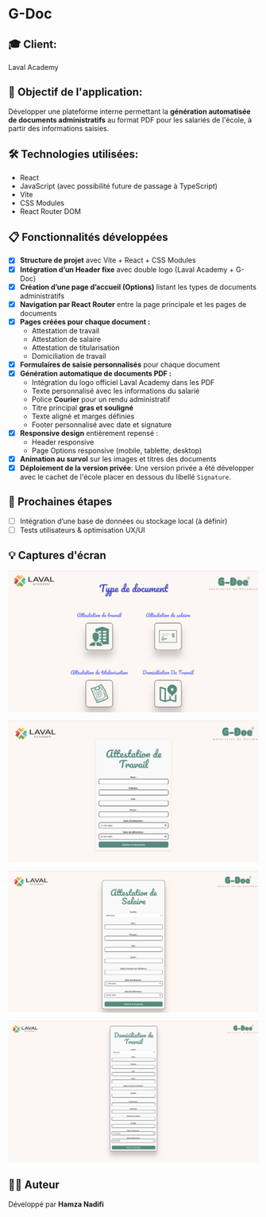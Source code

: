 # G-Doc

## 🎓 Client:

Laval Academy

## 🎯 Objectif de l'application:

Développer une plateforme interne permettant la **génération automatisée de documents administratifs** au format PDF pour les salariés de l'école, à partir des informations saisies.

## 🛠️ Technologies utilisées:

- React
- JavaScript (avec possibilité future de passage à TypeScript)
- Vite
- CSS Modules
- React Router DOM



## 📋 Fonctionnalités développées

- [x] **Structure de projet** avec Vite + React + CSS Modules
- [x] **Intégration d’un Header fixe** avec double logo (Laval Academy + G-Doc)
- [x] **Création d’une page d’accueil (Options)** listant les types de documents administratifs
- [x] **Navigation par React Router** entre la page principale et les pages de documents
- [x] **Pages créées pour chaque document :**
  - Attestation de travail
  - Attestation de salaire
  - Attestation de titularisation
  - Domiciliation de travail
- [x] **Formulaires de saisie personnalisés** pour chaque document
- [x] **Génération automatique de documents PDF :**
  - Intégration du logo officiel Laval Academy dans les PDF
  - Texte personnalisé avec les informations du salarié
  - Police **Courier** pour un rendu administratif
  - Titre principal **gras et souligné**
  - Texte aligné et marges définies
  - Footer personnalisé avec date et signature
- [x] **Responsive design** entièrement repensé :
  - Header responsive
  - Page Options responsive (mobile, tablette, desktop)
- [x] **Animation au survol** sur les images et titres des documents
- [x] **Déploiement de la version privée**: Une version privée a été développer avec le cachet de l'école placer en dessous du libellé `Signature`.

## 🚧 Prochaines étapes

- [ ] Intégration d’une base de données ou stockage local (à définir)
- [ ] Tests utilisateurs & optimisation UX/UI

## 💡 Captures d'écran 

![Captured'écran](./public/captureEcran.jpg)

![Captured'écran](./public/captureEcran1.png)

![Captured'écran](./public/captureEcran2.png)

![Captured'écran](./public/captureEcran3.png)

## 👨‍💻 Auteur

Développé par **Hamza Nadifi**